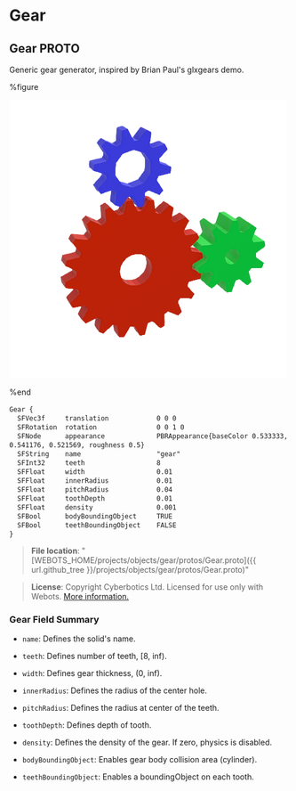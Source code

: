 # Gear

## Gear PROTO

Generic gear generator, inspired by Brian Paul's glxgears demo.

%figure

![Gear](images/objects/gear/Gear/model.png)

%end

```
Gear {
  SFVec3f     translation            0 0 0
  SFRotation  rotation               0 0 1 0
  SFNode      appearance             PBRAppearance{baseColor 0.533333, 0.541176, 0.521569, roughness 0.5}
  SFString    name                   "gear"
  SFInt32     teeth                  8
  SFFloat     width                  0.01
  SFFloat     innerRadius            0.01
  SFFloat     pitchRadius            0.04
  SFFloat     toothDepth             0.01
  SFFloat     density                0.001
  SFBool      bodyBoundingObject     TRUE
  SFBool      teethBoundingObject    FALSE
}
```

> **File location**: "[WEBOTS\_HOME/projects/objects/gear/protos/Gear.proto]({{ url.github_tree }}/projects/objects/gear/protos/Gear.proto)"

> **License**: Copyright Cyberbotics Ltd. Licensed for use only with Webots.
[More information.](https://cyberbotics.com/webots_assets_license)

### Gear Field Summary

- `name`: Defines the solid's name.

- `teeth`: Defines number of teeth, [8, inf).

- `width`: Defines gear thickness, (0, inf).

- `innerRadius`: Defines the radius of the center hole.

- `pitchRadius`: Defines the radius at center of the teeth.

- `toothDepth`: Defines depth of tooth.

- `density`: Defines the density of the gear. If zero, physics is disabled.

- `bodyBoundingObject`: Enables gear body collision area (cylinder).

- `teethBoundingObject`: Enables a boundingObject on each tooth.


